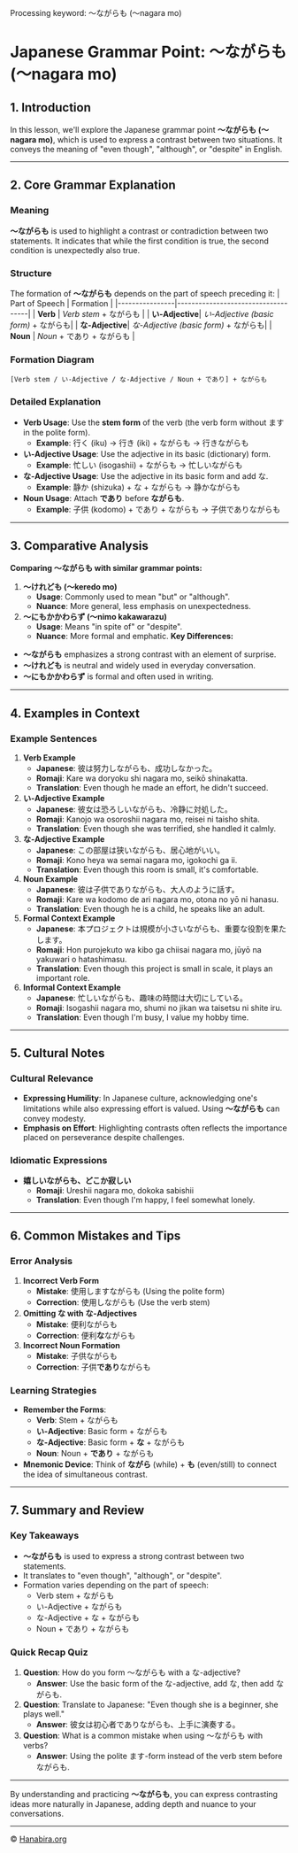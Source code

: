 Processing keyword: ～ながらも (〜nagara mo)
# Japanese Grammar Point: ～ながらも (〜nagara mo)

## 1. Introduction
In this lesson, we'll explore the Japanese grammar point **～ながらも (〜nagara mo)**, which is used to express a contrast between two situations. It conveys the meaning of "even though", "although", or "despite" in English.

---
## 2. Core Grammar Explanation
### Meaning
**～ながらも** is used to highlight a contrast or contradiction between two statements. It indicates that while the first condition is true, the second condition is unexpectedly also true.
### Structure
The formation of **～ながらも** depends on the part of speech preceding it:
| Part of Speech | Formation                          |
|----------------|------------------------------------|
| **Verb**       | *Verb stem* + ながらも              |
| **い-Adjective**| *い-Adjective (basic form)* + ながらも|
| **な-Adjective**| *な-Adjective (basic form)* + ながらも|
| **Noun**       | *Noun* + であり + ながらも          |
### Formation Diagram
```
[Verb stem / い-Adjective / な-Adjective / Noun + であり] + ながらも
```
### Detailed Explanation
- **Verb Usage**: Use the **stem form** of the verb (the verb form without ます in the polite form).
  - **Example**: 行く (iku) → 行き (iki) + ながらも → 行きながらも
- **い-Adjective Usage**: Use the adjective in its basic (dictionary) form.
  - **Example**: 忙しい (isogashii) + ながらも → 忙しいながらも
- **な-Adjective Usage**: Use the adjective in its basic form and add な.
  - **Example**: 静か (shizuka) + な + ながらも → 静かながらも
- **Noun Usage**: Attach **であり** before **ながらも**.
  - **Example**: 子供 (kodomo) + であり + ながらも → 子供でありながらも
---
## 3. Comparative Analysis
**Comparing ～ながらも with similar grammar points:**
1. **～けれども (〜keredo mo)**
   - **Usage**: Commonly used to mean "but" or "although".
   - **Nuance**: More general, less emphasis on unexpectedness.
2. **～にもかかわらず (〜nimo kakawarazu)**
   - **Usage**: Means "in spite of" or "despite".
   - **Nuance**: More formal and emphatic.
**Key Differences:**
- **～ながらも** emphasizes a strong contrast with an element of surprise.
- **～けれども** is neutral and widely used in everyday conversation.
- **～にもかかわらず** is formal and often used in writing.
---
## 4. Examples in Context
### Example Sentences
1. **Verb Example**
   - **Japanese**: 彼は努力しながらも、成功しなかった。
   - **Romaji**: Kare wa doryoku shi nagara mo, seikō shinakatta.
   - **Translation**: Even though he made an effort, he didn't succeed.
2. **い-Adjective Example**
   - **Japanese**: 彼女は恐ろしいながらも、冷静に対処した。
   - **Romaji**: Kanojo wa osoroshii nagara mo, reisei ni taisho shita.
   - **Translation**: Even though she was terrified, she handled it calmly.
3. **な-Adjective Example**
   - **Japanese**: この部屋は狭いながらも、居心地がいい。
   - **Romaji**: Kono heya wa semai nagara mo, igokochi ga ii.
   - **Translation**: Even though this room is small, it's comfortable.
4. **Noun Example**
   - **Japanese**: 彼は子供でありながらも、大人のように話す。
   - **Romaji**: Kare wa kodomo de ari nagara mo, otona no yō ni hanasu.
   - **Translation**: Even though he is a child, he speaks like an adult.
5. **Formal Context Example**
   - **Japanese**: 本プロジェクトは規模が小さいながらも、重要な役割を果たします。
   - **Romaji**: Hon purojekuto wa kibo ga chiisai nagara mo, jūyō na yakuwari o hatashimasu.
   - **Translation**: Even though this project is small in scale, it plays an important role.
6. **Informal Context Example**
   - **Japanese**: 忙しいながらも、趣味の時間は大切にしている。
   - **Romaji**: Isogashii nagara mo, shumi no jikan wa taisetsu ni shite iru.
   - **Translation**: Even though I'm busy, I value my hobby time.
---
## 5. Cultural Notes
### Cultural Relevance
- **Expressing Humility**: In Japanese culture, acknowledging one's limitations while also expressing effort is valued. Using **～ながらも** can convey modesty.
- **Emphasis on Effort**: Highlighting contrasts often reflects the importance placed on perseverance despite challenges.
### Idiomatic Expressions
- **嬉しいながらも、どこか寂しい**
  - **Romaji**: Ureshii nagara mo, dokoka sabishii
  - **Translation**: Even though I'm happy, I feel somewhat lonely.
---
## 6. Common Mistakes and Tips
### Error Analysis
1. **Incorrect Verb Form**
   - **Mistake**: 使用しますながらも (Using the polite form)
   - **Correction**: 使用しながらも (Use the verb stem)
2. **Omitting な with な-Adjectives**
   - **Mistake**: 便利ながらも
   - **Correction**: 便利**な**ながらも
3. **Incorrect Noun Formation**
   - **Mistake**: 子供ながらも
   - **Correction**: 子供**であり**ながらも
### Learning Strategies
- **Remember the Forms**:
  - **Verb**: Stem + ながらも
  - **い-Adjective**: Basic form + ながらも
  - **な-Adjective**: Basic form + **な** + ながらも
  - **Noun**: Noun + **であり** + ながらも
- **Mnemonic Device**: Think of **ながら** (while) + **も** (even/still) to connect the idea of simultaneous contrast.
---
## 7. Summary and Review
### Key Takeaways
- **～ながらも** is used to express a strong contrast between two statements.
- It translates to "even though", "although", or "despite".
- Formation varies depending on the part of speech:
  - Verb stem + ながらも
  - い-Adjective + ながらも
  - な-Adjective + な + ながらも
  - Noun + であり + ながらも
### Quick Recap Quiz
1. **Question**: How do you form ～ながらも with a な-adjective?
   - **Answer**: Use the basic form of the な-adjective, add な, then add ながらも.
2. **Question**: Translate to Japanese: "Even though she is a beginner, she plays well."
   - **Answer**: 彼女は初心者でありながらも、上手に演奏する。
3. **Question**: What is a common mistake when using ～ながらも with verbs?
   - **Answer**: Using the polite ます-form instead of the verb stem before ながらも.
---
By understanding and practicing **～ながらも**, you can express contrasting ideas more naturally in Japanese, adding depth and nuance to your conversations.


---

© [Hanabira.org](https://hanabira.org)
